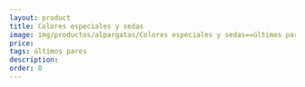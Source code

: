 ```yaml
---
layout: product
title: Colores especiales y sedas
image: img/productos/alpargatas/Colores especiales y sedas==últimos pares.webp
price: 
tags: últimos pares
description: 
order: 0
---
```

